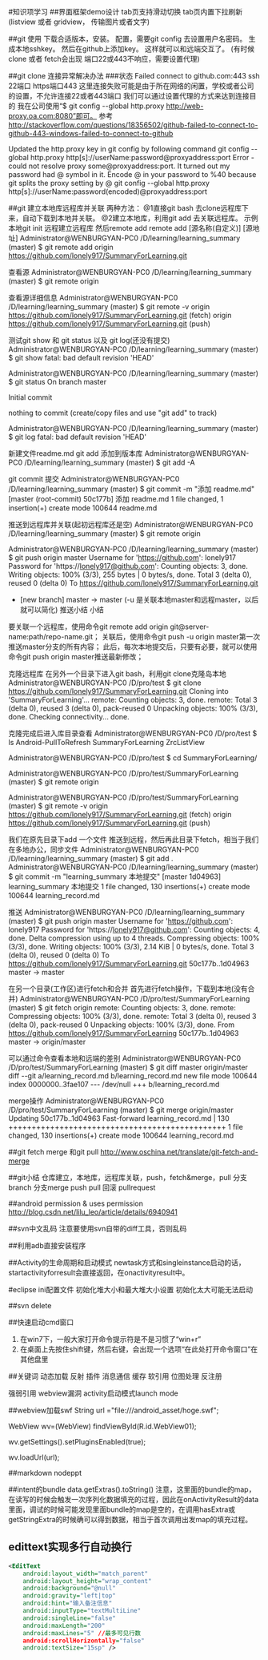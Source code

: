 #知识项学习
##界面框架demo设计
tab页支持滑动切换
tab页内置下拉刷新(listview 或者 gridview， 传输图片或者文字)

##git 使用
下载合适版本，安装。
配置，需要git config 去设置用户名密码。
生成本地sshkey。
然后在github上添加key。
这样就可以和远端交互了。
(有时候clone 或者 fetch会出现 端口22或443不响应，需要设置代理)

##git clone 连接异常解决办法
###状态
Failed connect to github.com:443
ssh 22端口 https端口443
这里连接失败可能是由于所在网络的闲置，学校或者公司的设置，不允许连接22或者443端口
我们可以通过设置代理的方式来达到连接目的
我在公司使用“$ git config --global http.proxy http://web-proxy.oa.com:8080”即可。
参考 http://stackoverflow.com/questions/18356502/github-failed-to-connect-to-github-443-windows-failed-to-connect-to-github

Updated the http.proxy key in git config by following command
git config --global http.proxy http[s]://userName:password@proxyaddress:port
Error - could not resolve proxy some@proxyaddress:port. It turned out my password had @ symbol in it.
Encode @ in your password to %40 because git splits the proxy setting by @
git config --global http.proxy http[s]://userName:password(encoded)@proxyaddress:port

##git 建立本地库远程库并关联
两种方法：
@1直接git bash 去clone远程库下来，自动下载到本地并关联。
@2建立本地库，利用git add 去关联远程库。
示例
本地git init
远程建立远程库
然后remote add 
remote add [源名称(自定义)] [源地址]
Administrator@WENBURGYAN-PC0 /D/learning/learning_summary (master)
$ git remote add origin https://github.com/lonely917/SummaryForLearning.git

查看源
Administrator@WENBURGYAN-PC0 /D/learning/learning_summary (master)
$ git remote
origin

查看源详细信息
Administrator@WENBURGYAN-PC0 /D/learning/learning_summary (master)
$ git remote -v
origin  https://github.com/lonely917/SummaryForLearning.git (fetch)
origin  https://github.com/lonely917/SummaryForLearning.git (push)

测试git show 和 git status 以及 git log(还没有提交)
Administrator@WENBURGYAN-PC0 /D/learning/learning_summary (master)
$ git show
fatal: bad default revision 'HEAD'

Administrator@WENBURGYAN-PC0 /D/learning/learning_summary (master)
$ git status
On branch master

Initial commit

nothing to commit (create/copy files and use "git add" to track)

Administrator@WENBURGYAN-PC0 /D/learning/learning_summary (master)
$ git log
fatal: bad default revision 'HEAD'

新建文件readme.md
git add 添加到版本库
Administrator@WENBURGYAN-PC0 /D/learning/learning_summary (master)
$ git add -A

git commit 提交
Administrator@WENBURGYAN-PC0 /D/learning/learning_summary (master)
$ git commit -m "添加 readme.md"
[master (root-commit) 50c177b] 添加 readme.md
 1 file changed, 1 insertion(+)
 create mode 100644 readme.md

推送到远程库并关联(起初远程库还是空)
Administrator@WENBURGYAN-PC0 /D/learning/learning_summary (master)
$ git remote
origin

Administrator@WENBURGYAN-PC0 /D/learning/learning_summary (master)
$ git push origin master
Username for 'https://github.com': lonely917
Password for 'https://lonely917@github.com':
Counting objects: 3, done.
Writing objects: 100% (3/3), 255 bytes | 0 bytes/s, done.
Total 3 (delta 0), reused 0 (delta 0)
To https://github.com/lonely917/SummaryForLearning.git
 * [new branch]      master -> master
(-u 是关联本地master和远程master，以后就可以简化)
推送小结
小结

要关联一个远程库，使用命令git remote add origin git@server-name:path/repo-name.git；
关联后，使用命令git push -u origin master第一次推送master分支的所有内容；
此后，每次本地提交后，只要有必要，就可以使用命令git push origin master推送最新修改；

克隆远程库
在另外一个目录下进入git bash，利用git clone克隆岛本地
Administrator@WENBURGYAN-PC0 /D/pro/test
$ git clone https://github.com/lonely917/SummaryForLearning.git
Cloning into 'SummaryForLearning'...
remote: Counting objects: 3, done.
remote: Total 3 (delta 0), reused 3 (delta 0), pack-reused 0
Unpacking objects: 100% (3/3), done.
Checking connectivity... done.

克隆完成后进入库目录查看
Administrator@WENBURGYAN-PC0 /D/pro/test
$ ls
Android-PullToRefresh  SummaryForLearning  ZrcListView

Administrator@WENBURGYAN-PC0 /D/pro/test
$ cd SummaryForLearning/

Administrator@WENBURGYAN-PC0 /D/pro/test/SummaryForLearning (master)
$ git remote
origin

Administrator@WENBURGYAN-PC0 /D/pro/test/SummaryForLearning (master)
$ git remote -v
origin  https://github.com/lonely917/SummaryForLearning.git (fetch)
origin  https://github.com/lonely917/SummaryForLearning.git (push)

我们在原先目录下add 一个文件 推送到远程，然后再此目录下fetch，相当于我们在多地办公，同步文件
Administrator@WENBURGYAN-PC0 /D/learning/learning_summary (master)
$ git add .
Administrator@WENBURGYAN-PC0 /D/learning/learning_summary (master)
$ git commit -m "learning_summary 本地提交"
[master 1d04963] learning_summary 本地提交
 1 file changed, 130 insertions(+)
 create mode 100644 learning_record.md

推送
Administrator@WENBURGYAN-PC0 /D/learning/learning_summary (master)
$ git push origin master
Username for 'https://github.com': lonely917
Password for 'https://lonely917@github.com':
Counting objects: 4, done.
Delta compression using up to 4 threads.
Compressing objects: 100% (3/3), done.
Writing objects: 100% (3/3), 2.14 KiB | 0 bytes/s, done.
Total 3 (delta 0), reused 0 (delta 0)
To https://github.com/lonely917/SummaryForLearning.git
   50c177b..1d04963  master -> master

在另一个目录(工作区)进行fetch和合并
首先进行fetch操作，下载到本地(没有合并)
Administrator@WENBURGYAN-PC0 /D/pro/test/SummaryForLearning (master)
$ git fetch origin
remote: Counting objects: 3, done.
remote: Compressing objects: 100% (3/3), done.
remote: Total 3 (delta 0), reused 3 (delta 0), pack-reused 0
Unpacking objects: 100% (3/3), done.
From https://github.com/lonely917/SummaryForLearning
   50c177b..1d04963  master     -> origin/master


可以通过命令查看本地和远端的差别
Administrator@WENBURGYAN-PC0 /D/pro/test/SummaryForLearning (master)
$ git diff master origin/master
diff --git a/learning_record.md b/learning_record.md
new file mode 100644
index 0000000..3fae107
--- /dev/null
+++ b/learning_record.md

merge操作
Administrator@WENBURGYAN-PC0 /D/pro/test/SummaryForLearning (master)
$ git merge origin/master
Updating 50c177b..1d04963
Fast-forward
 learning_record.md | 130 +++++++++++++++++++++++++++++++++++++++++++++++
 1 file changed, 130 insertions(+)
 create mode 100644 learning_record.md

##git fetch merge 和git pull
http://www.oschina.net/translate/git-fetch-and-merge

##git小结
仓库建立，本地库，远程库关联，push，fetch&merge，pull
分支branch 分支merge push pull 回滚 pullrequest

##android permission & uses permission
http://blog.csdn.net/lilu_leo/article/details/6940941

##svn中文乱码 
注意要使用svn自带的diff工具，否则乱码

##利用adb直接安装程序

##Activity的生命周期和启动模式
newtask方式和singleinstance启动的话，startactivityforresult会直接返回，在onactivityresult中。

#eclipse ini配置文件
初始化堆大小和最大堆大小设置
初始化太大可能无法启动

##svn delete

##快速启动cmd窗口
1. 在win7下，一般大家打开命令提示符是不是习惯了“win+r”
2. 在桌面上先按住shift键，然后右键，会出现一个选项“在此处打开命令窗口”在其他盘里

##关键词
动态加载
反射
插件
消息通信
缓存
软引用
位图处理
反注册

强弱引用
webview漏洞
activity启动模式launch mode



##webview加载swf
String url ="file:///android_asset/hoge.swf";

WebView wv=(WebView) findViewById(R.id.WebView01);

wv.getSettings().setPluginsEnabled(true);

wv.loadUrl(url);


##markdown nodeppt

##intent的bundle
data.getExtras().toString()
注意，这里面的bundle的map，在读写的时候会触发一次序列化数据填充的过程，因此在onActivityResult的data里面，调试的时候可能发现里面bundle的map是空的，在调用hasExtra或getStringExtra的时候确可以得到数据，相当于首次调用出发map的填充过程。

## edittext实现多行自动换行
```xml
<EditText
    android:layout_width="match_parent"
    android:layout_height="wrap_content"
    android:background="@null"
    android:gravity="left|top"
    android:hint="输入备注信息"
    android:inputType="textMultiLine"
    android:singleLine="false"
    android:maxLength="200"
    android:maxLines="5" //最多可见行数
    android:scrollHorizontally="false"
    android:textSize="15sp" />
```